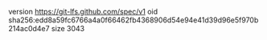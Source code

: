 version https://git-lfs.github.com/spec/v1
oid sha256:edd8a59fc6766a4a0f66462fb4368906d54e94e41d39d96e5f970b214ac0d4e7
size 3043
